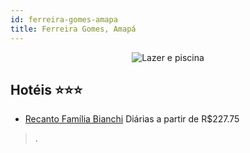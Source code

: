 ```yaml
---
id: ferreira-gomes-amapa
title: Ferreira Gomes, Amapá
---
```


<center><img src="https://static.hotelurbano.com/reservas/prod0/9/9518/5ad0a408a1db7_recanto-familia-bianchi.jpg" alt="Lazer e piscina" /></center>


## Hotéis ⭐️⭐️⭐️

-    [Recanto Família Bianchi](https://www.hurb.com/aud/https://www.hurb.com/hoteis/ferreira-gomes/recanto-familia-bianchi-9518?cmp=18055) Diárias a partir de R$227.75
   > .
